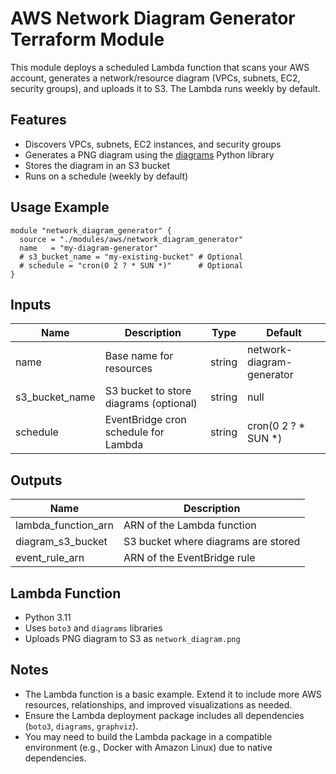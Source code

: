# AWS Network Diagram Generator Terraform Module

This module deploys a scheduled Lambda function that scans your AWS account, generates a network/resource diagram (VPCs, subnets, EC2, security groups), and uploads it to S3. The Lambda runs weekly by default.

## Features
- Discovers VPCs, subnets, EC2 instances, and security groups
- Generates a PNG diagram using the [diagrams](https://diagrams.mingrammer.com/) Python library
- Stores the diagram in an S3 bucket
- Runs on a schedule (weekly by default)

## Usage Example
```hcl
module "network_diagram_generator" {
  source = "./modules/aws/network_diagram_generator"
  name   = "my-diagram-generator"
  # s3_bucket_name = "my-existing-bucket" # Optional
  # schedule = "cron(0 2 ? * SUN *)"      # Optional
}
```

## Inputs
| Name           | Description                                 | Type   | Default     |
|----------------|---------------------------------------------|--------|-------------|
| name           | Base name for resources                     | string | network-diagram-generator |
| s3_bucket_name | S3 bucket to store diagrams (optional)      | string | null        |
| schedule       | EventBridge cron schedule for Lambda        | string | cron(0 2 ? * SUN *) |

## Outputs
| Name                | Description                      |
|---------------------|----------------------------------|
| lambda_function_arn | ARN of the Lambda function       |
| diagram_s3_bucket   | S3 bucket where diagrams are stored |
| event_rule_arn      | ARN of the EventBridge rule      |

## Lambda Function
- Python 3.11
- Uses `boto3` and `diagrams` libraries
- Uploads PNG diagram to S3 as `network_diagram.png`

## Notes
- The Lambda function is a basic example. Extend it to include more AWS resources, relationships, and improved visualizations as needed.
- Ensure the Lambda deployment package includes all dependencies (`boto3`, `diagrams`, `graphviz`).
- You may need to build the Lambda package in a compatible environment (e.g., Docker with Amazon Linux) due to native dependencies.
